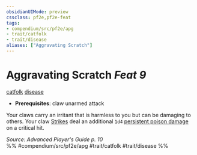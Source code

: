 ```yaml
---
obsidianUIMode: preview
cssclass: pf2e,pf2e-feat
tags:
- compendium/src/pf2e/apg
- trait/catfolk
- trait/disease
aliases: ["Aggravating Scratch"]
---
```

# Aggravating Scratch  *Feat 9*  
[catfolk](catfolk-b1.md "Catfolk Ancestry & Heritage Trait")  [disease](Reference/Rules/Traits/disease.md "Disease Effect Trait")  

- **Prerequisites**: claw unarmed attack

Your claws carry an irritant that is harmless to you but can be damaging to others. Your claw [Strikes](strike.md) deal an additional `1d4` [persistent poison damage](conditions.md#Persistent%20Damage) on a critical hit.

*Source: Advanced Player's Guide p. 10*  
%% #compendium/src/pf2e/apg #trait/catfolk #trait/disease %%